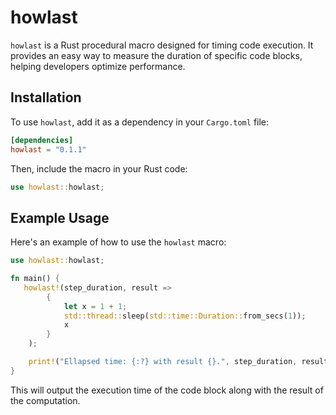 # howlast

`howlast` is a Rust procedural macro designed for timing code execution.
It provides an easy way to measure the duration of specific code blocks, helping developers optimize performance.

## Installation

To use `howlast`, add it as a dependency in your `Cargo.toml` file:

```toml
[dependencies]
howlast = "0.1.1"
```

Then, include the macro in your Rust code:

```rust
use howlast::howlast;
```

## Example Usage

Here's an example of how to use the `howlast` macro:

```rust
use howlast::howlast;

fn main() {
   howlast!(step_duration, result => 
        { 
            let x = 1 + 1;
            std::thread::sleep(std::time::Duration::from_secs(1));
            x 
        }
    );

    print!("Ellapsed time: {:?} with result {}.", step_duration, result);
}
```

This will output the execution time of the code block along with the result of the computation.
